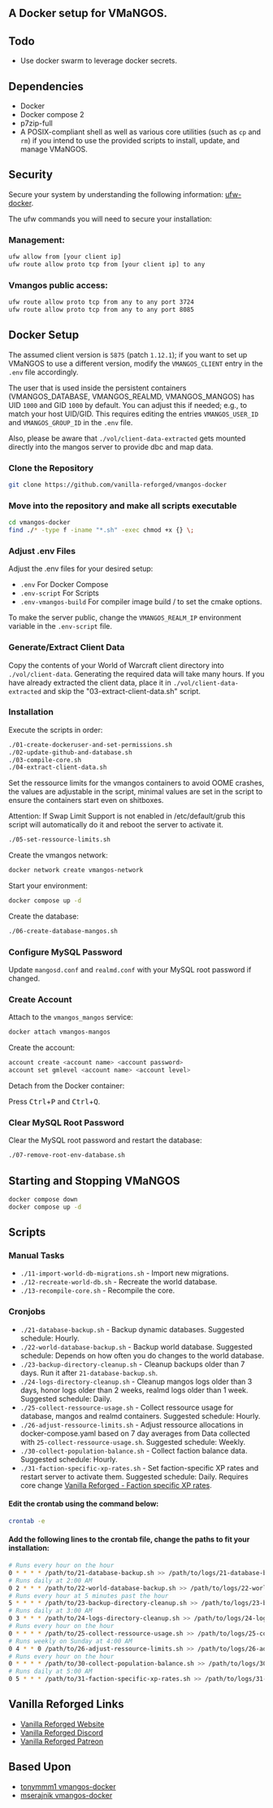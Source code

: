 
## A Docker setup for VMaNGOS.

## Todo

- Use docker swarm to leverage docker secrets.

## Dependencies

- Docker
- Docker compose 2
- p7zip-full
- A POSIX-compliant shell as well as various core utilities (such as `cp` and `rm`) if you intend to use the provided scripts to install, update, and manage VMaNGOS.

## Security

Secure your system by understanding the following information: [ufw-docker](https://github.com/chaifeng/ufw-docker).

The ufw commands you will need to secure your installation:

### Management:

```sh
ufw allow from [your client ip]
ufw route allow proto tcp from [your client ip] to any
```

### Vmangos public access:

```sh
ufw route allow proto tcp from any to any port 3724
ufw route allow proto tcp from any to any port 8085
```

## Docker Setup

The assumed client version is `5875` (patch `1.12.1`); if you want to set up VMaNGOS to use a different version, modify the `VMANGOS_CLIENT` entry in the `.env` file accordingly.

The user that is used inside the persistent containers (VMANGOS_DATABASE, VMANGOS_REALMD, VMANGOS_MANGOS) has UID `1000` and GID `1000` by default. You can adjust this if needed; e.g., to match your host UID/GID. This requires editing the entries `VMANGOS_USER_ID` and `VMANGOS_GROUP_ID` in the `.env` file.

Also, please be aware that `./vol/client-data-extracted` gets mounted directly into the mangos server to provide dbc and map data.

### Clone the Repository

```sh
git clone https://github.com/vanilla-reforged/vmangos-docker
```

### Move into the repository and make all scripts executable

```sh
cd vmangos-docker
find ./* -type f -iname "*.sh" -exec chmod +x {} \;
```


### Adjust .env Files

Adjust the .env files for your desired setup:

- `.env` For Docker Compose
- `.env-script` For Scripts
- `.env-vmangos-build` For compiler image build / to set the cmake options.

To make the server public, change the `VMANGOS_REALM_IP` environment variable in the `.env-script` file.

### Generate/Extract Client Data

Copy the contents of your World of Warcraft client directory into `./vol/client-data`. Generating the required data will take many hours. If you have already extracted the client data, place it in `./vol/client-data-extracted` and skip the "03-extract-client-data.sh" script.

### Installation

Execute the scripts in order:

```sh
./01-create-dockeruser-and-set-permissions.sh
./02-update-github-and-database.sh
./03-compile-core.sh
./04-extract-client-data.sh
```

Set the ressource limits for the vmangos containers to avoid OOME crashes, the values are adjustable in the script, minimal values are set in the script to ensure the containers start even on shitboxes.

Attention: If Swap Limit Support is not enabled in /etc/default/grub this script will automatically do it and reboot the server to activate it.

```sh
./05-set-ressource-limits.sh
```

Create the vmangos network:

```sh
docker network create vmangos-network
```

Start your environment:

```sh
docker compose up -d
```

Create the database:

```sh
./06-create-database-mangos.sh
```

### Configure MySQL Password

Update `mangosd.conf` and `realmd.conf` with your MySQL root password if changed.

### Create Account

Attach to the `vmangos_mangos` service:

```sh
docker attach vmangos-mangos
```

Create the account:

```sh
account create <account name> <account password>
account set gmlevel <account name> <account level>
```

Detach from the Docker container:

Press <kbd>Ctrl</kbd>+<kbd>P</kbd> and <kbd>Ctrl</kbd>+<kbd>Q</kbd>.

### Clear MySQL Root Password

Clear the MySQL root password and restart the database:

```sh
./07-remove-root-env-database.sh
```

## Starting and Stopping VMaNGOS

```sh
docker compose down
docker compose up -d
```

## Scripts

### Manual Tasks

- `./11-import-world-db-migrations.sh` - Import new migrations.
- `./12-recreate-world-db.sh` - Recreate the world database.
- `./13-recompile-core.sh` - Recompile the core.

### Cronjobs

- `./21-database-backup.sh` - Backup dynamic databases. Suggested schedule: Hourly.
- `./22-world-database-backup.sh` - Backup world database. Suggested schedule: Depends on how often you do changes to the world database.
- `./23-backup-directory-cleanup.sh` - Cleanup backups older than 7 days. Run it after `21-database-backup.sh`.
- `./24-logs-directory-cleanup.sh` - Cleanup mangos logs older than 3 days, honor logs older than 2 weeks, realmd logs older than 1 week. Suggested schedule: Daily. 
- `./25-collect-ressource-usage.sh` - Collect ressource usage for database, mangos and realmd containers. Suggested schedule: Hourly.
- `./26-adjust-ressource-limits.sh` - Adjust ressource allocations in docker-compose.yaml based on 7 day averages from Data collected with `25-collect-ressource-usage.sh`. Suggested schedule: Weekly.
- `./30-collect-population-balance.sh` - Collect faction balance data. Suggested schedule: Hourly.
- `./31-faction-specific-xp-rates.sh` - Set faction-specific XP rates and restart server to activate them. Suggested schedule: Daily. Requires core change [Vanilla Reforged - Faction specific XP rates](https://github.com/vmangos/core/commit/6a91ac278954431f615583ddf98137efede74232).

#### Edit the crontab using the command below:
```sh
crontab -e
```

#### Add the following lines to the crontab file, change the paths to fit your installation:

```sh
# Runs every hour on the hour
0 * * * * /path/to/21-database-backup.sh >> /path/to/logs/21-database-backup.log 2>&1
# Runs daily at 2:00 AM
0 2 * * * /path/to/22-world-database-backup.sh >> /path/to/logs/22-world-database-backup.log 2>&1
# Runs every hour at 5 minutes past the hour
5 * * * * /path/to/23-backup-directory-cleanup.sh >> /path/to/logs/23-backup-directory-cleanup.log 2>&1
# Runs daily at 3:00 AM
0 3 * * * /path/to/24-logs-directory-cleanup.sh >> /path/to/logs/24-logs-directory-cleanup.log 2>&1
# Runs every hour on the hour
0 * * * * /path/to/25-collect-ressource-usage.sh >> /path/to/logs/25-collect-ressource-usage.log 2>&1
# Runs weekly on Sunday at 4:00 AM
0 4 * * 0 /path/to/26-adjust-ressource-limits.sh >> /path/to/logs/26-adjust-ressource-limits.log 2>&1
# Runs every hour on the hour
0 * * * * /path/to/30-collect-population-balance.sh >> /path/to/logs/30-collect-population-balance.log 2>&1
# Runs daily at 5:00 AM
0 5 * * * /path/to/31-faction-specific-xp-rates.sh >> /path/to/logs/31-faction-specific-xp-rates.log 2>&1
```

## Vanilla Reforged Links

- [Vanilla Reforged Website](https://vanillareforged.org/)
- [Vanilla Reforged Discord](https://discord.gg/KkkDV5zmPb)
- [Vanilla Reforged Patreon](https://www.patreon.com/vanillareforged)

## Based Upon

- [tonymmm1 vmangos-docker](https://github.com/tonymmm1/vmangos-docker)
- [mserajnik vmangos-docker](https://github.com/mserajnik/vmangos-deploy)
